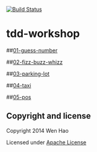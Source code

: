 [![Build Status](https://travis-ci.org/wenhao/tdd-workshop.svg)](https://travis-ci.org/wenhao/tdd-workshop)


tdd-workshop
============

##[01-guess-number](https://github.com/wenhao/tdd-workshop/blob/master/01-guess-number/README.md)


##[02-fizz-buzz-whizz](https://github.com/wenhao/tdd-workshop/blob/master/02-fizz-buzz-whizz/README.md)


##[03-parking-lot](https://github.com/wenhao/tdd-workshop/blob/master/03-parking-lot/README.md)


##[04-taxi](https://github.com/wenhao/tdd-workshop/blob/master/04-taxi/README.md)


##[05-pos](https://github.com/wenhao/tdd-workshop/blob/master/05-pos/README.md)


## Copyright and license

Copyright 2014 Wen Hao

Licensed under [Apache License][1]

[1]: https://github.com/wenhao/tdd-workshop/blob/master/LICENSE